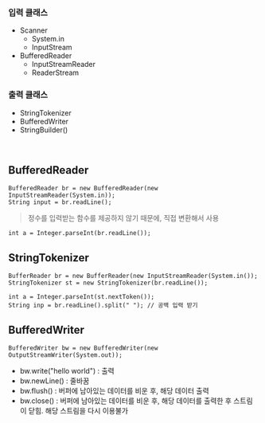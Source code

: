 ### 입력 클래스
- Scanner
  - System.in
  - InputStream
- BufferedReader
  - InputStreamReader
  - ReaderStream

### 출력 클래스
- StringTokenizer
- BufferedWriter
- StringBuilder()

<br>

## BufferedReader

```
BufferedReader br = new BufferedReader(new InputStreamReader(System.in));
String input = br.readLine();
```

> 정수를 입력받는 함수를 제공하지 않기 때문에, 직접 변환해서 사용
```
int a = Integer.parseInt(br.readLine());
```

## StringTokenizer

```
BufferReader br = new BufferReader(new InputStreamReader(System.in());
StringTokenizer st = new StringTokenizer(br.readLine());

int a = Integer.parseInt(st.nextToken());
String inp = br.readLine().split(" "); // 공백 입력 받기
```

## BufferedWriter
```
BufferedWriter bw = new BufferedWriter(new OutputStreamWriter(System.out));
```
- bw.write("hello world") : 출력
- bw.newLine() : 줄바꿈
- bw.flush() : 버퍼에 남아있는 데이터를 비운 후, 해당 데이터 출력
- bw.close() : 버퍼에 남아있는 데이터를 비운 후, 해당 데이터를 출력한 후 스트림이 닫힘. 해당 스트림을 다시 이용불가

